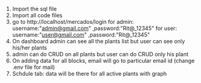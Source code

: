 1. Import the sql file
2. Import all code files
3. go to http://localhost/mercados/login
    for admin: username:"admin@gmail.com" ,password:"Rit@_12345"
    for user: username:"user@gmail.com" ,password:"Rit@_12345"
4. On dashboard admin can see all the plants list but user can see only his/her plants
5. admin can do CRUD on all plants but user can do CRUD only his plant
6. On adding data for all blocks, email will go to particular email id (change .env file for mail)
7. Schdule tab: data will be there for all active plants with graph   
